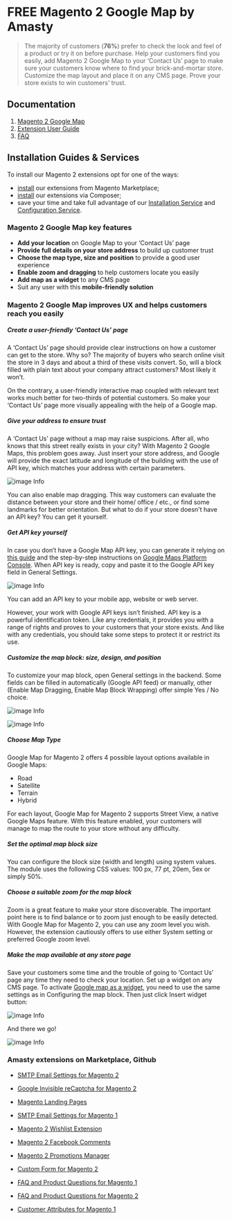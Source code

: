 # FREE Magento 2 Google Map by Amasty

> The majority of customers (**76%**) prefer to check the look and feel of a product or try it on before purchase. Help your customers find you easily, add Magento 2 Google Map to your ‘Contact Us’ page to make sure your customers know where to find your brick-and-mortar store. Customize the map layout and place it on any CMS page. Prove your store exists to win customers’ trust.

## Documentation

1. [Magento 2 Google Map](https://amasty.com/google-map-for-magento-2.html?utm_source=github&utm_medium=link&utm_campaign=listings)
2. [Extension User Guide](https://amasty.com/docs/doku.php?id=magento_2:google_map)
3. [FAQ](https://amasty.com/google-map-for-magento-2.html#faq)

## Installation Guides & Services

To install our Magento 2 extensions opt for one of the ways: 
* [install](https://amasty.com/blog/install-amasty-extensions-from-magento-marketplace/) our extensions from Magento Marketplace; 
* [install](https://amasty.com/blog/install-magento-2-extensions-via-composer/) our extensions via Composer; 
* save your time and take full advantage of our [Installation Service](https://amasty.com/installation-service.html) and [Configuration Service](https://amasty.com/configuration-service.html). 

### Magento 2 Google Map key features
* **Add your location** on Google Map to your ‘Contact Us’ page 
* **Provide full details on your store address** to build up customer trust
* **Choose the map type, size and position** to provide a good user experience
* **Enable zoom and dragging** to help customers locate you easily
* **Add  map as a widget** to any CMS page 
* Suit any user with this **mobile-friendly solution**

### Magento 2 Google Map improves UX and helps customers reach you easily

##### Create a user-friendly ‘Contact Us’ page

A ‘Contact Us’ page should provide clear instructions on how a customer can get to the store. Why so? The majority of buyers who search online visit the store in 3 days and about a third of these visits convert. So, will a block filled with plain text about your company attract customers? Most likely it won’t. 

On the contrary, a user-friendly interactive map coupled with relevant text works much better for two-thirds of potential customers. So make your ‘Contact Us’ page more visually appealing with the help of a Google map.

##### Give your address to ensure trust

A ‘Contact Us’ page without a map may raise suspicions. After all, who knows that this street really exists in your city? With Magento 2 Google Maps, this problem goes away. Just insert your store address, and Google will provide the exact latitude and longitude of the building with the use of API key, which matches your address with certain parameters.

![image Info](https://cdn.amasty.com/v1543569975/media/catalog/product/cache/1/screenshot/040ec09b1e35df139433887a97daa66f/google-map-for-magento-2-location-settings.png)

You can also enable map dragging. This way customers can evaluate the distance between your store and their home/ office / etc., or find some landmarks for better orientation. But what to do if your store doesn't have an API key? You can get it yourself.

##### Get API key yourself

In case you don’t have a Google Map API key, you can generate it relying on [this guide](https://developers.google.com/maps/documentation/embed/get-api-key) and the step-by-step instructions on [Google Maps Platform Console](https://console.cloud.google.com/projectselector/google/maps-apis/overview?supportedpurview=project&project=&folder=&organizationId=). When API key is ready, copy and paste it to the Google API key field in General Settings.

![image Info](https://cdn.amasty.com/v1543569975/media/catalog/product/cache/1/screenshot/040ec09b1e35df139433887a97daa66f/google-map-for-magento-2-contact-us-top.png)

You can add an API key to your mobile app, website or web server.

However, your work with Google API keys isn’t finished. API key is a powerful identification token. Like any credentials, it provides you with a range of rights and proves to your customers that your store exists. And like with any credentials, you should take some steps to protect it or restrict its use.

##### Customize the map block: size, design, and position

To customize your map block, open General settings in the backend. Some fields can be filled in automatically (Google API feed) or manually, other (Enable Map Dragging, Enable Map Block Wrapping) offer simple Yes / No choice. 

![image Info](https://cdn.amasty.com/v1543569975/media/catalog/product/cache/1/screenshot/040ec09b1e35df139433887a97daa66f/google-map-for-magento-2-general-settings.png)

![image Info](https://cdn.amasty.com/v1543569975/media/catalog/product/cache/1/screenshot/040ec09b1e35df139433887a97daa66f/google-map-for-magento-2-contact-us-bottom.png)

##### Choose Map Type

Google Map for Magento 2 offers 4 possible layout options available in Google Maps: 

* Road 
* Satellite 
* Terrain 
* Hybrid 

For each layout, Google Map for Magento 2 supports Street View, a native Google Maps feature. With this feature enabled, your customers will manage to map the route to your store without any difficulty. 

##### Set the optimal map block size

You can configure the block size (width and length) using system values. The module uses the following CSS values: 100 px, 77 pt, 20em, 5ex or simply 50%. 

##### Choose a suitable zoom for the map block

Zoom is a great feature to make your store discoverable. The important point here is to find balance or to zoom just enough to be easily detected. With Google Map for Magento 2, you can use any zoom level you wish. However, the extension cautiously offers to use either System setting or preferred Google zoom level.

##### Make the map available at any store page

Save your customers some time and the trouble of going to ‘Contact Us’ page any time they need to check your location. Set up a widget on any CMS page. To activate [Google map as a widget](https://amasty.com/docs/doku.php?id=magento_2:google_map#google_map_as_a_widget), you need to use the same settings as in Configuring the map block. Then just click Insert widget button:

![image Info](https://cdn.amasty.com/v1543569975/media/catalog/product/cache/1/screenshot/040ec09b1e35df139433887a97daa66f/google-map-for-magento-2-widget.png)

And there we go!

![image Info](https://cdn.amasty.com/v1543569975/media/catalog/product/cache/1/screenshot/040ec09b1e35df139433887a97daa66f/google-map-for-magento-2-contact-us-cms.png)

### Amasty extensions on Marketplace, Github

* [SMTP Email Settings for Magento 2](https://marketplace.magento.com/amasty-smtp.html)
* [Google Invisible reCaptcha for Magento 2](https://marketplace.magento.com/amasty-aminvisiblecaptcha.html)
* [Magento Landing Pages](https://marketplace.magento.com/amasty-extension-landing-pages.html)
* [SMTP Email Settings for Magento 1](https://marketplace.magento.com/amasty-extension-smtp-email-settings.html)

* [Magento 2 Wishlist Extension](https://github.com/AmastyLtd/wishlist-for-magento-2)
* [Magento 2 Facebook Comments](https://github.com/AmastyLtd/facebook-comments-for-magento-2)
* [Magento 2 Promotions Manager](https://github.com/AmastyLtd/promotions-manager-for-magento-2)

* [Custom Form for Magento 2](https://amasty.com/custom-form-for-magento-2.html?utm_source=github&utm_medium=link&utm_campaign=listings)
* [FAQ and Product Questions for Magento 1](https://amasty.com/magento-faq-and-product-questions.html?utm_source=github&utm_medium=link&utm_campaign=listings)
* [FAQ and Product Questions for Magento 2](https://amasty.com/faq-and-product-questions-for-magento-2.html?utm_source=github&utm_medium=link&utm_campaign=listings)
* [Customer Attributes for Magento 1](https://amasty.com/customer-attributes.html?utm_source=github&utm_medium=link&utm_campaign=listings)
